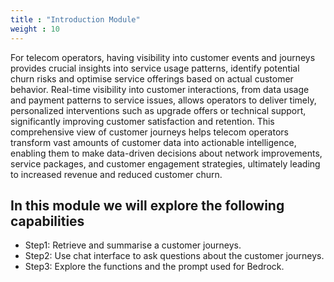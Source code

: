 ```yaml
---
title : "Introduction Module"
weight : 10
---
```


For telecom operators, having visibility into customer events and journeys provides crucial insights into service usage patterns, identify potential churn risks and optimise service offerings based on actual customer behavior. Real-time visibility into customer interactions, from data usage and payment patterns to service issues, allows operators to deliver timely, personalized interventions such as upgrade offers or technical support, significantly improving customer satisfaction and retention. This comprehensive view of customer journeys helps telecom operators transform vast amounts of customer data into actionable intelligence, enabling them to make data-driven decisions about network improvements, service packages, and customer engagement strategies, ultimately leading to increased revenue and reduced customer churn.

## In this module we will explore the following capabilities

- Step1: Retrieve and summarise a customer journeys.
- Step2: Use chat interface to ask questions about the customer journeys. 
- Step3: Explore the functions and the prompt used for Bedrock. 
